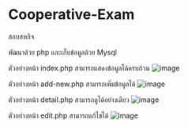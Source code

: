 # Cooperative-Exam
สอบสหกิจ

พัฒนาด้วย php และเก็บข้อมูลด้วย Mysql

ตัวอย่างหน้า index.php สามารถแสดงข้อมูลได้ครบถ้วน
![image](https://github.com/nattawatwi/Cooperative-Exam/assets/76519685/44839a8b-f6e0-4acb-aef2-56cc9ffc751e)

ตัวอย่างหน้า add-new.php สามารถเพิ่มข้อมูลได้
![image](https://github.com/nattawatwi/Cooperative-Exam/assets/76519685/aa08f7a4-1673-46a6-bda4-1d331bb81063)

ตัวอย่างหน้า detail.php สามารถดูได้อย่างเดียว
![image](https://github.com/nattawatwi/Cooperative-Exam/assets/76519685/a706d443-2999-43de-b075-fbad6ef6660e)

ตัวอย่างหน้า edit.php สามารถแก้ไขได้
![image](https://github.com/nattawatwi/Cooperative-Exam/assets/76519685/93f24ac1-4563-4dd5-8c79-b7a8df48aaa0)
